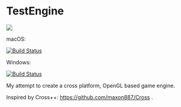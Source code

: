 # TestEngine

![](https://img.shields.io/badge/platform-iOS%20%7C%20macOS%20%7C%20Windows%20%7C%20Linux-green.svg)


macOS: 


[![Build Status](https://travis-ci.org/VladasZ/test_engine.svg?branch=master)](https://travis-ci.org/VladasZ/test_engine)


Windows:

[![Build Status](https://ci.appveyor.com/api/projects/status/ukmv5disdy3x00km?svg=true)](https://ci.appveyor.com/project/VladasZ/test-engine)

My attempt to create a cross platform, OpenGL based game engine.

Inspired by Cross++: https://github.com/maxon887/Cross .
